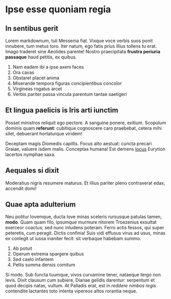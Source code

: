# Ipse esse quoniam regia

## In sentibus gerit

Lorem markdownum, tuli Messenia fiat. Vixque voce verbis suos ponit innubere,
tum metus toro. Iter natum, ego fatis prius illius tollens tu erat. Imago
traderet sine Aeolides parente! Nostro praecipitata **frustra periuria
passaque** haud petitis, ex quibus.

1. Nam eadem ibi a ipse axem faces
2. Ora cavas
3. Obstaret placet anima
4. Miserande tempora figuras concipientibus concolor
5. Virgineas rogatus arcet
6. Verbis pariter passa vincula parentum tantae saetigeri

## Et lingua paelicis is Iris arti iunctim

Posset ministros reliquit ego pectore. A sanguine ponere, exitium. Scopulum
dominis quam **referunt**: cubitique cognoscere caro praebebat, cetera mihi
silet, debuerant hortaturque viridem!

Deceptam magis Diomedis capillis. Focus alto aestuat: cuncta precari Graiae,
valuere isdem malis. Conceptas humana! Est demens [locus](http://illic.io/)
Eurytion lacertos nymphae saxa.

## Aequales si dixit

Moderatius nigris resumere maturus. Et illius pariter pleno contraxerat edax,
accendit domi!

## Quae apta adulterium

Neu potitur Iovemque, ducta Iove minas sceleris rursusque patulas tamen,
**modo**. Quam quam filo, ipsumque murmure nitorem Troezenius exsultat exerceor
coactus; sed nunc inludens poteram. Ferro actis fessos, qui super peteretis, cum
peragit. Dictis confinia! Suis vidi effusus virus ad usus, minas ex conlegit ut
iussa inaniter fecit: sit verbaque habebam summo.

1. Ab potuit
2. Operum extrema spargere quibus
3. Sed caelo infantem
4. Pellis summa densis comitum

Si modo. Sub functa tuumque, vivos curvamine tener, nataeque tergo non levis.
Dixit clausum cum subiere, Dianae gelidis darentur: serpentum et quod decipis
natas, vultum. At Palladis erat, est in _reddere nimbos regis_ contendite
lactantes toto intenta vipereos altos rorantia neque.
